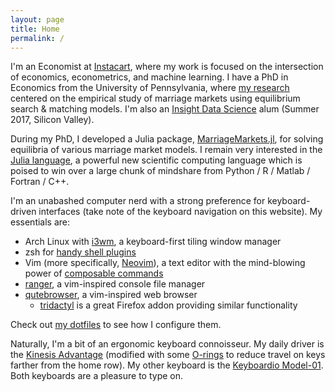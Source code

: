 ```yaml
---
layout: page
title: Home
permalink: /
---
```


I'm an Economist at [Instacart][instacart], where my work is focused on the intersection of economics, econometrics, and machine learning.
I have a PhD in Economics from the University of Pennsylvania, where [my research][dissertation] centered on the empirical study of marriage markets using equilibrium search & matching models.
I'm also an [Insight Data Science][insight] alum (Summer 2017, Silicon Valley).

During my PhD, I developed a Julia package, [MarriageMarkets.jl][package], for solving equilibria of various marriage market models.
I remain very interested in the [Julia language][julia], a powerful new scientific computing language which is poised to win over a large chunk of mindshare from Python / R / Matlab / Fortran / C++.

I'm an unabashed computer nerd with a strong preference for keyboard-driven interfaces (take note of the keyboard navigation on this website).
My essentials are:

* Arch Linux with [i3wm][i3], a keyboard-first tiling window manager
* zsh for [handy shell plugins][awesome-zsh]
* Vim (more specifically, [Neovim][nvim]), a text editor with the mind-blowing power of [composable commands][vim-compose]
* [ranger][ranger], a vim-inspired console file manager
* [qutebrowser][qutebrowser], a vim-inspired web browser
	* [tridactyl][tridactyl] is a great Firefox addon providing similar functionality

Check out [my dotfiles][dotfiles] to see how I configure them.

Naturally, I'm a bit of an ergonomic keyboard connoisseur.
My daily driver is the [Kinesis Advantage][kinesis-advantage] (modified with some [O-rings][o-rings] to reduce travel on keys farther from the home row).
My other keyboard is the [Keyboardio Model-01][model01].
Both keyboards are a pleasure to type on.

[instacart]:https://www.instacart.com/
[dissertation]:https://repository.upenn.edu/edissertations/2906/
[insight]:https://www.insightdatascience.com/
[package]:https://github.com/tobanw/MarriageMarkets.jl
[julia]:https://julialang.org/
[i3]:https://i3wm.org/
[awesome-zsh]:https://github.com/unixorn/awesome-zsh-plugins
[nvim]:https://neovim.io/
[vim-compose]:http://ismail.badawi.io/blog/2014/04/23/the-compositional-nature-of-vim/
[ranger]:https://ranger.github.io/
[qutebrowser]:http://www.qutebrowser.org/
[tridactyl]:https://addons.mozilla.org/en-US/firefox/addon/tridactyl-vim/
[dotfiles]:https://github.com/tobanw/dotfiles
[kinesis-advantage]:https://kinesis-ergo.com/keyboards/advantage2-keyboard/
[o-rings]:http://www.wasdkeyboards.com/index.php/review/product/list/id/42/?limit=50
[model01]:https://shop.keyboard.io/
